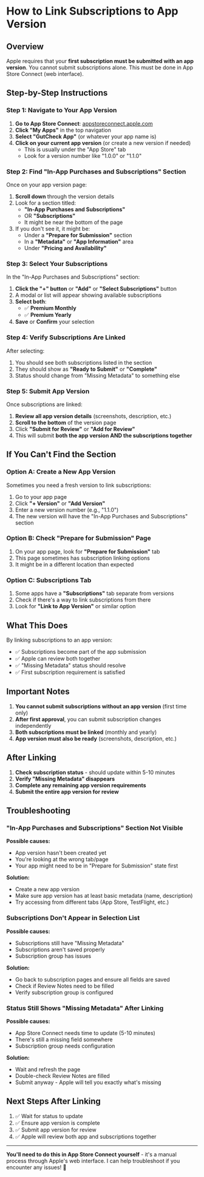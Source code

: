 # How to Link Subscriptions to App Version

## Overview
Apple requires that your **first subscription must be submitted with an app version**. You cannot submit subscriptions alone. This must be done in App Store Connect (web interface).

## Step-by-Step Instructions

### Step 1: Navigate to Your App Version

1. **Go to App Store Connect**: [appstoreconnect.apple.com](https://appstoreconnect.apple.com)
2. **Click "My Apps"** in the top navigation
3. **Select "GutCheck App"** (or whatever your app name is)
4. **Click on your current app version** (or create a new version if needed)
   - This is usually under the "App Store" tab
   - Look for a version number like "1.0.0" or "1.1.0"

### Step 2: Find "In-App Purchases and Subscriptions" Section

Once on your app version page:

1. **Scroll down** through the version details
2. Look for a section titled:
   - **"In-App Purchases and Subscriptions"** 
   - OR **"Subscriptions"**
   - It might be near the bottom of the page
3. If you don't see it, it might be:
   - Under a **"Prepare for Submission"** section
   - In a **"Metadata"** or **"App Information"** area
   - Under **"Pricing and Availability"**

### Step 3: Select Your Subscriptions

In the "In-App Purchases and Subscriptions" section:

1. **Click the "+" button** or **"Add"** or **"Select Subscriptions"** button
2. A modal or list will appear showing available subscriptions
3. **Select both**:
   - ✅ **Premium Monthly**
   - ✅ **Premium Yearly**
4. **Save** or **Confirm** your selection

### Step 4: Verify Subscriptions Are Linked

After selecting:

1. You should see both subscriptions listed in the section
2. They should show as **"Ready to Submit"** or **"Complete"**
3. Status should change from "Missing Metadata" to something else

### Step 5: Submit App Version

Once subscriptions are linked:

1. **Review all app version details** (screenshots, description, etc.)
2. **Scroll to the bottom** of the version page
3. Click **"Submit for Review"** or **"Add for Review"**
4. This will submit **both the app version AND the subscriptions together**

## If You Can't Find the Section

### Option A: Create a New App Version
Sometimes you need a fresh version to link subscriptions:

1. Go to your app page
2. Click **"+ Version"** or **"Add Version"**
3. Enter a new version number (e.g., "1.1.0")
4. The new version will have the "In-App Purchases and Subscriptions" section

### Option B: Check "Prepare for Submission" Page
1. On your app page, look for **"Prepare for Submission"** tab
2. This page sometimes has subscription linking options
3. It might be in a different location than expected

### Option C: Subscriptions Tab
1. Some apps have a **"Subscriptions"** tab separate from versions
2. Check if there's a way to link subscriptions from there
3. Look for **"Link to App Version"** or similar option

## What This Does

By linking subscriptions to an app version:
- ✅ Subscriptions become part of the app submission
- ✅ Apple can review both together
- ✅ "Missing Metadata" status should resolve
- ✅ First subscription requirement is satisfied

## Important Notes

1. **You cannot submit subscriptions without an app version** (first time only)
2. **After first approval**, you can submit subscription changes independently
3. **Both subscriptions must be linked** (monthly and yearly)
4. **App version must also be ready** (screenshots, description, etc.)

## After Linking

1. **Check subscription status** - should update within 5-10 minutes
2. **Verify "Missing Metadata" disappears**
3. **Complete any remaining app version requirements**
4. **Submit the entire app version for review**

## Troubleshooting

### "In-App Purchases and Subscriptions" Section Not Visible

**Possible causes:**
- App version hasn't been created yet
- You're looking at the wrong tab/page
- Your app might need to be in "Prepare for Submission" state first

**Solution:**
- Create a new app version
- Make sure app version has at least basic metadata (name, description)
- Try accessing from different tabs (App Store, TestFlight, etc.)

### Subscriptions Don't Appear in Selection List

**Possible causes:**
- Subscriptions still have "Missing Metadata"
- Subscriptions aren't saved properly
- Subscription group has issues

**Solution:**
- Go back to subscription pages and ensure all fields are saved
- Check if Review Notes need to be filled
- Verify subscription group is configured

### Status Still Shows "Missing Metadata" After Linking

**Possible causes:**
- App Store Connect needs time to update (5-10 minutes)
- There's still a missing field somewhere
- Subscription group needs configuration

**Solution:**
- Wait and refresh the page
- Double-check Review Notes are filled
- Submit anyway - Apple will tell you exactly what's missing

## Next Steps After Linking

1. ✅ Wait for status to update
2. ✅ Ensure app version is complete
3. ✅ Submit app version for review
4. ✅ Apple will review both app and subscriptions together

---

**You'll need to do this in App Store Connect yourself** - it's a manual process through Apple's web interface. I can help troubleshoot if you encounter any issues! 🚀

